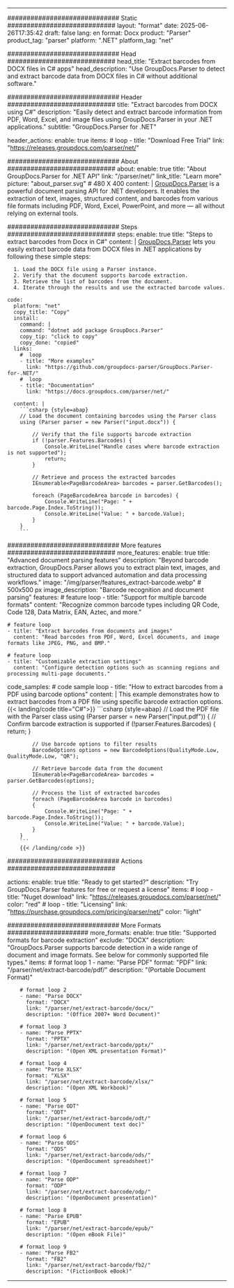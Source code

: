 


---
############################# Static ############################
layout: "format"
date:  2025-06-26T17:35:42
draft: false
lang: en
format: Docx
product: "Parser"
product_tag: "parser"
platform: ".NET"
platform_tag: "net"

############################# Head ############################
head_title: "Extract barcodes from DOCX files in C# apps"
head_description: "Use GroupDocs.Parser to detect and extract barcode data from DOCX files in C# without additional software."

############################# Header ############################
title: "Extract barcodes from DOCX using C#" 
description: "Easily detect and extract barcode information from PDF, Word, Excel, and image files using GroupDocs.Parser in your .NET applications."
subtitle: "GroupDocs.Parser for .NET" 

header_actions:
  enable: true
  items:
    #  loop
    - title: "Download Free Trial"
      link: "https://releases.groupdocs.com/parser/net/"
      
############################# About ############################
about:
    enable: true
    title: "About GroupDocs.Parser for .NET API"
    link: "/parser/net/"
    link_title: "Learn more"
    picture: "about_parser.svg" # 480 X 400
    content: |
       [GroupDocs.Parser](/parser/net/) is a powerful document parsing API for .NET developers. It enables the extraction of text, images, structured content, and barcodes from various file formats including PDF, Word, Excel, PowerPoint, and more — all without relying on external tools.

############################# Steps ############################
steps:
    enable: true
    title: "Steps to extract barcodes from Docx in C#"
    content: |
      [GroupDocs.Parser](/parser/net/) lets you easily extract barcode data from DOCX files in .NET applications by following these simple steps:
      
      1. Load the DOCX file using a Parser instance.
      2. Verify that the document supports barcode extraction.
      3. Retrieve the list of barcodes from the document.
      4. Iterate through the results and use the extracted barcode values.
   
    code:
      platform: "net"
      copy_title: "Copy"
      install:
        command: |
        command: "dotnet add package GroupDocs.Parser"
        copy_tip: "click to copy"
        copy_done: "copied"
      links:
        #  loop
        - title: "More examples"
          link: "https://github.com/groupdocs-parser/GroupDocs.Parser-for-.NET/"
        #  loop
        - title: "Documentation"
          link: "https://docs.groupdocs.com/parser/net/"
          
      content: |
        ```csharp {style=abap}
        // Load the document containing barcodes using the Parser class
        using (Parser parser = new Parser("input.docx")) {

            // Verify that the file supports barcode extraction
            if (!parser.Features.Barcodes) {
                Console.WriteLine("Handle cases where barcode extraction is not supported");
                return;
            }

            // Retrieve and process the extracted barcodes
            IEnumerable<PageBarcodeArea> barcodes = parser.GetBarcodes();

            foreach (PageBarcodeArea barcode in barcodes) {
                Console.WriteLine("Page: " + barcode.Page.Index.ToString());
                Console.WriteLine("Value: " + barcode.Value);
            }
        }
        ```  

############################# More features ############################
more_features:
  enable: true
  title: "Advanced document parsing features"
  description: "Beyond barcode extraction, GroupDocs.Parser allows you to extract plain text, images, and structured data to support advanced automation and data processing workflows."
  image: "/img/parser/features_extract-barcode.webp" # 500x500 px
  image_description: "Barcode recognition and document parsing"
  features:
    # feature loop
    - title: "Support for multiple barcode formats"
      content: "Recognize common barcode types including QR Code, Code 128, Data Matrix, EAN, Aztec, and more."

    # feature loop
    - title: "Extract barcodes from documents and images"
      content: "Read barcodes from PDF, Word, Excel documents, and image formats like JPEG, PNG, and BMP."

    # feature loop
    - title: "Customizable extraction settings"
      content: "Configure detection options such as scanning regions and processing multi-page documents."
      
  code_samples:
    # code sample loop
    - title: "How to extract barcodes from a PDF using barcode options"
      content: |
        This example demonstrates how to extract barcodes from a PDF file using specific barcode extraction options.
        {{< landing/code title="C#">}}
        ```csharp {style=abap}
        //  Load the PDF file with the Parser class
        using (Parser parser = new Parser("input.pdf"))
        {
            // Confirm barcode extraction is supported
            if (!parser.Features.Barcodes)
            {
                return;
            }

            // Use barcode options to filter results
            BarcodeOptions options = new BarcodeOptions(QualityMode.Low, QualityMode.Low, "QR");

            // Retrieve barcode data from the document
            IEnumerable<PageBarcodeArea> barcodes = parser.GetBarcodes(options);

            // Process the list of extracted barcodes
            foreach (PageBarcodeArea barcode in barcodes)
            {
                Console.WriteLine("Page: " + barcode.Page.Index.ToString());
                Console.WriteLine("Value: " + barcode.Value);
            }
        }
        ```
        {{< /landing/code >}}


############################# Actions ############################

actions:
  enable: true
  title: "Ready to get started?"
  description: "Try GroupDocs.Parser features for free or request a license"
  items:
    #  loop
    - title: "Nuget download"
      link: "https://releases.groupdocs.com/parser/net/"
      color: "red"
        #  loop
    - title: "Licensing"
      link: "https://purchase.groupdocs.com/pricing/parser/net/"
      color: "light"


############################# More Formats #####################
more_formats:
    enable: true
    title: "Supported formats for barcode extraction"
    exclude: "DOCX"
    description: "GroupDocs.Parser supports barcode detection in a wide range of document and image formats. See below for commonly supported file types."
    items: 
        # format loop 1
        - name: "Parse PDF"
          format: "PDF"
          link: "/parser/net/extract-barcode/pdf/"
          description: "(Portable Document Format)"
          
        # format loop 2
        - name: "Parse DOCX"
          format: "DOCX"
          link: "/parser/net/extract-barcode/docx/"
          description: "(Office 2007+ Word Document)"
          
        # format loop 3
        - name: "Parse PPTX"
          format: "PPTX"
          link: "/parser/net/extract-barcode/pptx/"
          description: "(Open XML presentation Format)"
          
        # format loop 4
        - name: "Parse XLSX"
          format: "XLSX"
          link: "/parser/net/extract-barcode/xlsx/"
          description: "(Open XML Workbook)"
          
        # format loop 5
        - name: "Parse ODT"
          format: "ODT"
          link: "/parser/net/extract-barcode/odt/"
          description: "(OpenDocument text doc)"
          
        # format loop 6
        - name: "Parse ODS"
          format: "ODS"
          link: "/parser/net/extract-barcode/ods/"
          description: "(OpenDocument spreadsheet)"
          
        # format loop 7
        - name: "Parse ODP"
          format: "ODP"
          link: "/parser/net/extract-barcode/odp/"
          description: "(OpenDocument presentation)"
          
        # format loop 8
        - name: "Parse EPUB"
          format: "EPUB"
          link: "/parser/net/extract-barcode/epub/"
          description: "(Open eBook File)"
          
        # format loop 9
        - name: "Parse FB2"
          format: "FB2"
          link: "/parser/net/extract-barcode/fb2/"
          description: "(FictionBook eBook)"
         
          

---